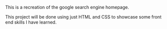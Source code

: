 This is a recreation of the google search engine homepage.

This project will be done using just HTML and CSS to showcase some front end skills I have learned.
